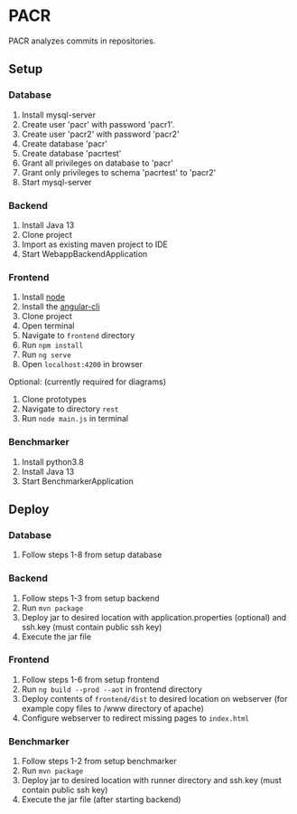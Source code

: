 # PACR

PACR analyzes commits in repositories.

## Setup

### Database

1. Install mysql-server
2. Create user 'pacr' with password 'pacr1'. 
3. Create user 'pacr2' with password 'pacr2'
4. Create database 'pacr'
5. Create database 'pacrtest'
6. Grant all privileges on database to 'pacr'
7. Grant only privileges to schema 'pacrtest' to 'pacr2'
8. Start mysql-server
 
### Backend

1. Install Java 13
2. Clone project
3. Import as existing maven project to IDE
4. Start WebappBackendApplication
 
### Frontend

1. Install [node](https://nodejs.org/en/)
2. Install the [angular-cli](https://cli.angular.io)
2. Clone project
3. Open terminal
4. Navigate to `frontend` directory
5. Run `npm install`
6. Run `ng serve`
7. Open `localhost:4200` in browser
 
Optional: (currently required for diagrams)
1. Clone prototypes
2. Navigate to directory `rest`
3. Run `node main.js` in terminal 

### Benchmarker

1. Install python3.8
2. Install Java 13
3. Start BenchmarkerApplication

## Deploy

### Database

1. Follow steps 1-8 from setup database

### Backend

1. Follow steps 1-3 from setup backend
2. Run `mvn package`
3. Deploy jar to desired location with application.properties (optional) and ssh.key (must contain public ssh key)
4. Execute the jar file

### Frontend

1. Follow steps 1-6 from setup frontend
2. Run `ng build --prod --aot` in frontend directory
3. Deploy contents of `frontend/dist` to desired location on webserver (for example copy files to /www directory of apache)
4. Configure webserver to redirect missing pages to `index.html`

### Benchmarker

1. Follow steps 1-2 from setup benchmarker
2. Run `mvn package`
3. Deploy jar to desired location with runner directory and ssh.key (must contain public ssh key)
4. Execute the jar file (after starting backend)